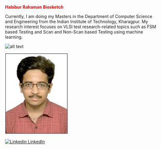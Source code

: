 <span style="color:red">**Habibur Rahaman Biosketch** </span>




Currently, I am doing my Masters in the Department of Computer Science and Engineering from the Indian Institute of Technology, Kharagpur. My research interest focuses on VLSI test research-related topics such as FSM based Testing and Scan and Non-Scan based Testing using machine learning.

![alt text](/images/habibur.jpg)

![](https://github.com/Habiburiitkgp/Habibur/blob/main/images/habibur_photo.jpg)




[![Linkedin](https://i.stack.imgur.com/gVE0j.png) LinkedIn](https://www.linkedin.com/in/habibur-rahaman-00a37117a/)





